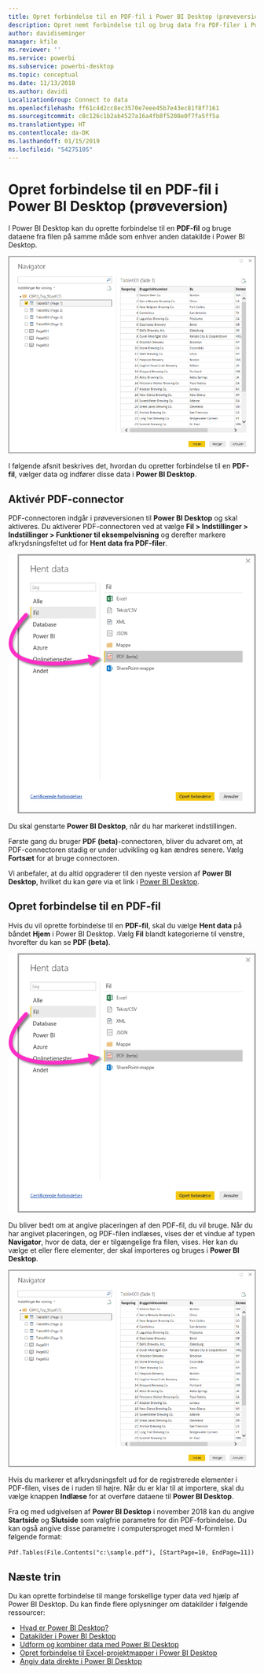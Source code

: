 ```yaml
---
title: Opret forbindelse til en PDF-fil i Power BI Desktop (prøveversion)
description: Opret nemt forbindelse til og brug data fra PDF-filer i Power BI Desktop
author: davidiseminger
manager: kfile
ms.reviewer: ''
ms.service: powerbi
ms.subservice: powerbi-desktop
ms.topic: conceptual
ms.date: 11/13/2018
ms.author: davidi
LocalizationGroup: Connect to data
ms.openlocfilehash: ff61c4d2cc8ec3570e7eee45b7e43ec81f8f7161
ms.sourcegitcommit: c8c126c1b2ab4527a16a4fb8f5208e0f7fa5ff5a
ms.translationtype: HT
ms.contentlocale: da-DK
ms.lasthandoff: 01/15/2019
ms.locfileid: "54275105"
---
```

# <a name="connect-to-a-pdf-file-in-power-bi-desktop-preview"></a>Opret forbindelse til en PDF-fil i Power BI Desktop (prøveversion)
I Power BI Desktop kan du oprette forbindelse til en **PDF-fil** og bruge dataene fra filen på samme måde som enhver anden datakilde i Power BI Desktop.

![Opret forbindelse til data i PDF-filer](media/desktop-connect-pdf/connect-pdf_04.png)

I følgende afsnit beskrives det, hvordan du opretter forbindelse til en **PDF-fil**, vælger data og indfører disse data i **Power BI Desktop**.

## <a name="enable-the-pdf-connector"></a>Aktivér PDF-connector
PDF-connectoren indgår i prøveversionen til **Power BI Desktop** og skal aktiveres. Du aktiverer PDF-connectoren ved at vælge **Fil > Indstillinger > Indstillinger > Funktioner til eksempelvisning** og derefter markere afkrydsningsfeltet ud for **Hent data fra PDF-filer**. 

![Aktivér PDF-connector fra Indstillinger > Prøveversionsfunktioner](media/desktop-connect-pdf/connect-pdf_01.png)

Du skal genstarte **Power BI Desktop**, når du har markeret indstillingen.

Første gang du bruger **PDF (beta)**-connectoren, bliver du advaret om, at PDF-connectoren stadig er under udvikling og kan ændres senere. Vælg **Fortsæt** for at bruge connectoren.

Vi anbefaler, at du altid opgraderer til den nyeste version af **Power BI Desktop**, hvilket du kan gøre via et link i [Power BI Desktop](desktop-get-the-desktop.md). 

## <a name="connect-to-a-pdf-file"></a>Opret forbindelse til en PDF-fil
Hvis du vil oprette forbindelse til en **PDF-fil**, skal du vælge **Hent data** på båndet **Hjem** i Power BI Desktop. Vælg **Fil** blandt kategorierne til venstre, hvorefter du kan se **PDF (beta)**.

![Vælg PDF i Hent data](media/desktop-connect-pdf/connect-pdf_01.png)

Du bliver bedt om at angive placeringen af den PDF-fil, du vil bruge. Når du har angivet placeringen, og PDF-filen indlæses, vises der et vindue af typen **Navigator**, hvor de data, der er tilgængelige fra filen, vises. Her kan du vælge et eller flere elementer, der skal importeres og bruges i **Power BI Desktop**.

![Opret forbindelse til data i PDF-filer](media/desktop-connect-pdf/connect-pdf_04.png)

Hvis du markerer et afkrydsningsfelt ud for de registrerede elementer i PDF-filen, vises de i ruden til højre. Når du er klar til at importere, skal du vælge knappen **Indlæse** for at overføre dataene til **Power BI Desktop**.

Fra og med udgivelsen af **Power BI Desktop** i november 2018 kan du angive **Startside** og **Slutside** som valgfrie parametre for din PDF-forbindelse. Du kan også angive disse parametre i computersproget med M-formlen i følgende format:

`Pdf.Tables(File.Contents("c:\sample.pdf"), [StartPage=10, EndPage=11])`


## <a name="next-steps"></a>Næste trin
Du kan oprette forbindelse til mange forskellige typer data ved hjælp af Power BI Desktop. Du kan finde flere oplysninger om datakilder i følgende ressourcer:

* [Hvad er Power BI Desktop?](desktop-what-is-desktop.md)
* [Datakilder i Power BI Desktop](desktop-data-sources.md)
* [Udform og kombiner data med Power BI Desktop](desktop-shape-and-combine-data.md)
* [Opret forbindelse til Excel-projektmapper i Power BI Desktop](desktop-connect-excel.md)   
* [Angiv data direkte i Power BI Desktop](desktop-enter-data-directly-into-desktop.md)   

